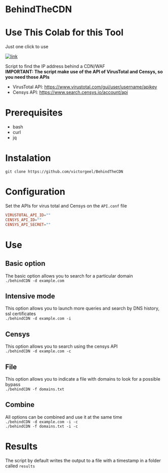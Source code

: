 # BehindTheCDN

# Use This Colab for this Tool
Just one click to use

[![link](https://colab.research.google.com/assets/colab-badge.svg)](https://colab.research.google.com/github/victorgeel/BehindTheCDN/blob/main/Behind_cdn.ipynb)

Script to find the IP address behind a CDN/WAF  
**IMPORTANT: The script make use of the API of VirusTotal and Censys, so you need those APIs**  
- VirusTotal API: https://www.virustotal.com/gui/user/username/apikey  
- Censys API: https://www.search.censys.io/account/api  

# Prerequisites
- bash
- curl
- jq

# Instalation
`git clone https://github.com/victorgeel/BehindTheCDN` 

# Configuration
Set the APIs for virus total and Censys on the `API.conf` file 
```conf
VIRUSTOTAL_API_ID="" 
CENSYS_API_ID="" 
CENSYS_API_SECRET="" 
```

# Use
## Basic option
The basic option allows you to search for a particular domain  
`./behindCDN -d example.com` 
## Intensive mode
This option allows you to launch more queries and search by DNS history, ssl certificates  
`./behindCDN -d example.com -i` 
## Censys
This option allows you to search using the censys API  
`./behindCDN -d example.com -c` 
## File
This option allows you to indicate a file with domains to look for a possible bypass  
`./behindCDN -f domains.txt` 
## Combine
All options can be combined and use it at the same time  
`./behindCDN -d example.com -i -c`  
`./behindCDN -f domains.txt -i -c`  

# Results
The script by default writes the output to a file with a timestamp in a folder called `results`
